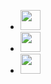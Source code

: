 <ul class="links2social">
	<li>
		<a
			class="sociali"
			href="https://pin.it/2u3TWNLYK"
			target="_blank"
			title="Pinterest"
			aria-label="pinterest">
			<img
				height="32"
				width="32"
				src="https://unpkg.com/simple-icons@11.11.0/icons/pinterest.svg" />
		</a>
	</li>
	<li>
		<a
			class="sociali"
			href="https://instagram.com/nkwatidivine"
			target="_blank"
			title="Instagram"
			aria-label="instagram">
			<img
				height="32"
				width="32"
				src="https://unpkg.com/simple-icons@11.11.0/icons/instagram.svg" />
		</a>
	</li>
	<li>
		<a
			class="sociali"
			href="https://www.facebook.com/nkwatid?mibextid=ibOpuV"
			target="_blank"
			title="Facebook"
			aria-label="facebook">
			<img
				height="32"
				width="32"
				src="https://unpkg.com/simple-icons@11.11.0/icons/facebook.svg" />
		</a>
	</li>
</ul>
